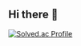 ## Hi there 👋

[![Solved.ac Profile](http://mazassumnida.wtf/api/v2/generate_badge?boj=dign552)](https://solved.ac/dign552/)

<!--
**Ori-Gui/Ori-Gui** is a ✨ _special_ ✨ repository because its `README.md` (this file) appears on your GitHub profile.

Here are some ideas to get you started:

- 🔭 I’m currently working on ...
- 🌱 I’m currently learning ...
- 👯 I’m looking to collaborate on ...
- 🤔 I’m looking for help with ...
- 💬 Ask me about ...
- 📫 How to reach me: ...
- 😄 Pronouns: ...
- ⚡ Fun fact: ...
-->
